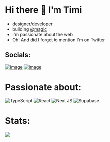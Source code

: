 # Hi there 👋 I'm Timi

- designer/developer
- building [@magic](https://magic-xyz.vercel.app/)
- I'm passionate about the web
- Oh! And did I forget to mention I'm on Twitter




## Socials:

[![image](https://github.com/creative-tutorials/creative-tutorials/assets/68476321/75c82787-3268-4675-a1c0-25db460ef708)](https://linkedin.com/in/treasure-alekhojie) [![image](https://github.com/creative-tutorials/creative-tutorials/assets/68476321/5003311a-a817-4f49-bcda-07812b8b8fa7)](https://twitter.com/timi_networks)




# Passionate about:
![TypeScript](https://img.shields.io/badge/Typescript-%23000000?style=for-the-badge&logo=typescript) ![React](https://img.shields.io/badge/React-%23000000?style=for-the-badge&logo=react) ![Next JS](https://img.shields.io/badge/Next.js-%23000000?style=for-the-badge&logo=next.js) ![Supabase](https://img.shields.io/badge/Supabase-%23000000?style=for-the-badge&logo=supabase)
# Stats:
![](https://github-readme-stats.vercel.app/api?username=creative-tutorials&theme=tokyonight&hide_border=false&include_all_commits=true&count_private=true)<br/>

<!-- Proudly created with GPRM ( https://gprm.itsvg.in ) -->
